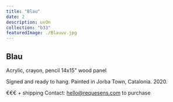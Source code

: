 ```yaml
---
title: "Blau"
date: 2
description: uvOn
collection: "b33"
featuredImage: ./Blauuv.jpg
---
```


## Blau

Acrylic, crayon, pencil
14x15" wood panel

Signed and ready to hang.
Painted in Jorba Town, Catalonia. 2020.

€€€ + shipping
Contact: hello@requesens.com to purchase